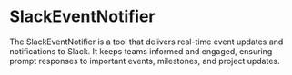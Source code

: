# SlackEventNotifier
The SlackEventNotifier is a tool that delivers real-time event updates and notifications to Slack. It keeps teams informed and engaged, ensuring prompt responses to important events, milestones, and project updates.
